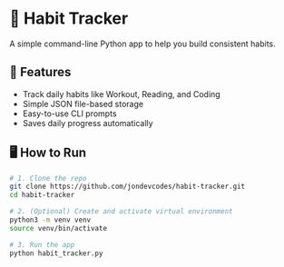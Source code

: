 # 🧠 Habit Tracker

A simple command-line Python app to help you build consistent habits.

## 🚀 Features

- Track daily habits like Workout, Reading, and Coding
- Simple JSON file-based storage
- Easy-to-use CLI prompts
- Saves daily progress automatically

## 🖥️ How to Run

```bash
# 1. Clone the repo
git clone https://github.com/jondevcodes/habit-tracker.git
cd habit-tracker

# 2. (Optional) Create and activate virtual environment
python3 -m venv venv
source venv/bin/activate

# 3. Run the app
python habit_tracker.py
